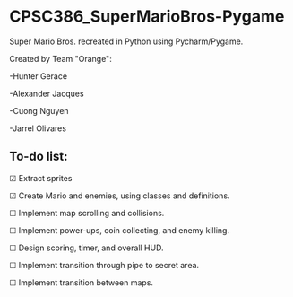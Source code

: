 # CPSC386_SuperMarioBros-Pygame
Super Mario Bros. recreated in Python using Pycharm/Pygame.

Created by Team "Orange":

-Hunter Gerace

-Alexander Jacques

-Cuong Nguyen

-Jarrel Olivares

## To-do list:
☑ Extract sprites 

☑ Create Mario and enemies, using classes and definitions.

☐ Implement map scrolling and collisions.

☐ Implement power-ups, coin collecting, and enemy killing.

☐ Design scoring, timer, and overall HUD.

☐ Implement transition through pipe to secret area.

☐ Implement transition between maps.
